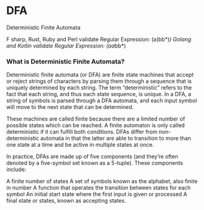 # DFA
Deterministic Finite Automata

F sharp, Rust, Ruby and Perl validate Regular Expression: (a(bb*)*)
Golang and Kotlin validate Regular Expression: (aa*bb*)

### What is Deterministic Finite Automata?
Deterministic finite automata (or DFA) are finite state machines that accept or reject strings of characters by parsing them through a sequence that is uniquely determined by each string. The term “deterministic” refers to the fact that each string, and thus each state sequence, is unique. In a DFA, a string of symbols is parsed through a DFA automata, and each input symbol will move to the next state that can be determined.

These machines are called finite because there are a limited number of possible states which can be reached. A finite automaton is only called deterministic if it can fulfill both conditions. DFAs differ from non-deterministic automata in that the latter are able to transition to more than one state at a time and be active in multiple states at once.

In practice, DFAs are made up of five components (and they’re often denoted by a five-symbol set known as a 5-tuple). These components include:

A finite number of states
A set of symbols known as the alphabet, also finite in number
A function that operates the transition between states for each symbol
An initial start state where the first input is given or processed
A final state or states, known as accepting states.

